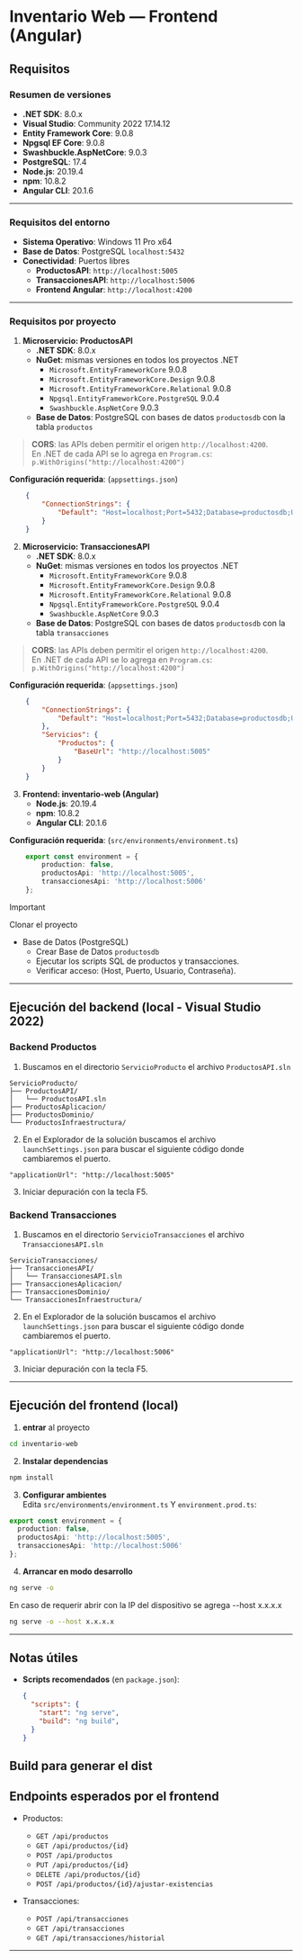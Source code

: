 # Inventario Web — Frontend (Angular)

## Requisitos

### Resumen de versiones
- **.NET SDK**: 8.0.x
- **Visual Studio**: Community 2022 17.14.12
- **Entity Framework Core**: 9.0.8
- **Npgsql EF Core**: 9.0.8
- **Swashbuckle.AspNetCore**: 9.0.3
- **PostgreSQL**: 17.4
- **Node.js**: 20.19.4
- **npm**: 10.8.2
- **Angular CLI**: 20.1.6

---

### Requisitos del entorno
- **Sistema Operativo**: Windows 11 Pro x64
- **Base de Datos**: PostgreSQL `localhost:5432`
- **Conectividad**: Puertos libres
	- **ProductosAPI**: `http://localhost:5005`
	- **TransaccionesAPI**: `http://localhost:5006`
	- **Frontend Angular**: `http://localhost:4200`

---	

### Requisitos por proyecto
1. **Microservicio: ProductosAPI**
	- **.NET SDK**: 8.0.x
	- **NuGet**: mismas versiones en todos los proyectos .NET
		- `Microsoft.EntityFrameworkCore` 9.0.8
		- `Microsoft.EntityFrameworkCore.Design` 9.0.8
		- `Microsoft.EntityFrameworkCore.Relational` 9.0.8
		- `Npgsql.EntityFrameworkCore.PostgreSQL` 9.0.4
		- `Swashbuckle.AspNetCore` 9.0.3
	- **Base de Datos**: PostgreSQL con bases de datos `productosdb` con la tabla `productos`

> **CORS**: las APIs deben permitir el origen `http://localhost:4200`.  
> En .NET de cada API se lo agrega en `Program.cs`:  
> `p.WithOrigins("http://localhost:4200")`  

**Configuración requerida**: (`appsettings.json`)
```json
	{
		"ConnectionStrings": {
			"Default": "Host=localhost;Port=5432;Database=productosdb;Username=postgres;Password=postgres"
		}
	}
```

2. **Microservicio: TransaccionesAPI**
	- **.NET SDK**: 8.0.x
	- **NuGet**: mismas versiones en todos los proyectos .NET
		- `Microsoft.EntityFrameworkCore` 9.0.8
		- `Microsoft.EntityFrameworkCore.Design` 9.0.8
		- `Microsoft.EntityFrameworkCore.Relational` 9.0.8
		- `Npgsql.EntityFrameworkCore.PostgreSQL` 9.0.4
		- `Swashbuckle.AspNetCore` 9.0.3
	- **Base de Datos**: PostgreSQL con bases de datos `productosdb` con la tabla `transacciones`

> **CORS**: las APIs deben permitir el origen `http://localhost:4200`.  
> En .NET de cada API se lo agrega en `Program.cs`:  
> `p.WithOrigins("http://localhost:4200")` 

**Configuración requerida**: (`appsettings.json`)
```json
	{
		"ConnectionStrings": {
			"Default": "Host=localhost;Port=5432;Database=productosdb;Username=postgres;Password=postgres"
		},
		"Servicios": {
			"Productos": {
				"BaseUrl": "http://localhost:5005"
			}
		}
	}
```

3. **Frontend: inventario-web (Angular)**
	- **Node.js**: 20.19.4
	- **npm**: 10.8.2
	- **Angular CLI**: 20.1.6

**Configuración requerida**: (`src/environments/environment.ts`)
```ts
	export const environment = {
		production: false,
		productosApi: 'http://localhost:5005',
		transaccionesApi: 'http://localhost:5006' 
	};
```

> [!IMPORTANT]
> Clonar el proyecto
> -	Base de Datos (PostgreSQL)
> 	- Crear Base de Datos `productosdb`
> 	- Ejecutar los scripts SQL de productos y transacciones.
> 	- Verificar acceso: (Host, Puerto, Usuario, Contraseña).

---

## Ejecución del backend (local - Visual Studio 2022)

### Backend Productos

1. Buscamos en el directorio `ServicioProducto` el archivo `ProductosAPI.sln`
```
ServicioProducto/
├── ProductosAPI/
│   └── ProductosAPI.sln
├── ProductosAplicacion/
├── ProductosDominio/
└── ProductosInfraestructura/
```

2. En el Explorador de la solución buscamos el archivo `launchSettings.json` para buscar el siguiente código donde cambiaremos el puerto.
```
"applicationUrl": "http://localhost:5005"
```

3. Iniciar depuración con la tecla F5.

### Backend Transacciones

1. Buscamos en el directorio `ServicioTransacciones` el archivo `TransaccionesAPI.sln`
```
ServicioTransacciones/
├── TransaccionesAPI/
│   └── TransaccionesAPI.sln
├── TransaccionesAplicacion/
├── TransaccionesDominio/
└── TransaccionesInfraestructura/
```

2. En el Explorador de la solución buscamos el archivo `launchSettings.json` para buscar el siguiente código donde cambiaremos el puerto.
```
"applicationUrl": "http://localhost:5006"
```

3. Iniciar depuración con la tecla F5.

---

## Ejecución del frontend (local)

1) **entrar** al proyecto
```bash
cd inventario-web
```

2) **Instalar dependencias**
```bash
npm install
```

3) **Configurar ambientes**  
Edita `src/environments/environment.ts` Y `environment.prod.ts`:

```ts
export const environment = {
  production: false,
  productosApi: 'http://localhost:5005',
  transaccionesApi: 'http://localhost:5006'
};
```

4) **Arrancar en modo desarrollo**
```bash
ng serve -o
```
En caso de requerir abrir con la IP del dispositivo se agrega --host x.x.x.x
```bash
ng serve -o --host x.x.x.x
```

---

## Notas útiles

- **Scripts recomendados** (en `package.json`):
  ```json
  {
    "scripts": {
      "start": "ng serve",
      "build": "ng build",
    }
  }
  ```
Build para generar el dist
---

## Endpoints esperados por el frontend

- Productos:
  - `GET /api/productos`
  - `GET /api/productos/{id}`
  - `POST /api/productos`
  - `PUT /api/productos/{id}`
  - `DELETE /api/productos/{id}`
  - `POST /api/productos/{id}/ajustar-existencias`

- Transacciones:
  - `POST /api/transacciones`
  - `GET /api/transacciones`
  - `GET /api/transacciones/historial`

---
